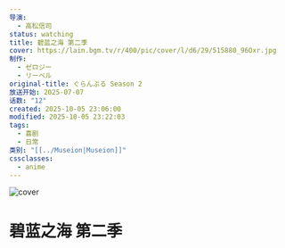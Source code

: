 ```yaml
---
导演:
  - 高松信司
status: watching
title: 碧蓝之海 第二季
cover: https://lain.bgm.tv/r/400/pic/cover/l/d6/29/515880_96Oxr.jpg
制作:
  - ゼロジー
  - リーベル
original-title: ぐらんぶる Season 2
放送开始: 2025-07-07
话数: "12"
created: 2025-10-05 23:06:00
modified: 2025-10-05 23:22:03
tags:
  - 喜剧
  - 日常
类别: "[[../Museion|Museion]]"
cssclasses:
  - anime
---
```

<img src="https://lain.bgm.tv/r/400/pic/cover/l/d6/29/515880_96Oxr.jpg" alt="cover">

# 碧蓝之海 第二季
